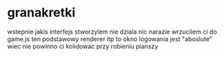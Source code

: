 # granakretki
wstepnie jakis interfejs stworzylem nie dziala nic narazie
wrzucilem ci do game.js ten podstawowy renderer itp
to okno logowania jest "aboslute" wiec nie powinno ci kolidowac przy robieniu planszy